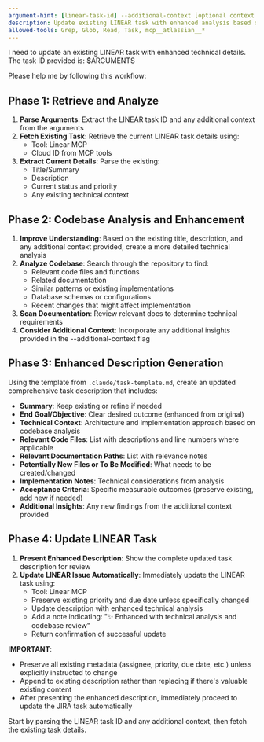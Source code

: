 ```yaml
---
argument-hint: [linear-task-id] --additional-context [optional context for AI to consider]
description: Update existing LINEAR task with enhanced analysis based on codebase review
allowed-tools: Grep, Glob, Read, Task, mcp__atlassian__*
---
```


I need to update an existing LINEAR task with enhanced technical details. The task ID provided is: $ARGUMENTS

Please help me by following this workflow:

## Phase 1: Retrieve and Analyze

1. **Parse Arguments**: Extract the LINEAR task ID and any additional context from the arguments
2. **Fetch Existing Task**: Retrieve the current LINEAR task details using:
   - Tool: Linear MCP
   - Cloud ID from MCP tools
3. **Extract Current Details**: Parse the existing:
   - Title/Summary
   - Description
   - Current status and priority
   - Any existing technical context

## Phase 2: Codebase Analysis and Enhancement

1. **Improve Understanding**: Based on the existing title, description, and any additional context provided, create a more detailed technical analysis
2. **Analyze Codebase**: Search through the repository to find:
   - Relevant code files and functions
   - Related documentation
   - Similar patterns or existing implementations
   - Database schemas or configurations
   - Recent changes that might affect implementation
3. **Scan Documentation**: Review relevant docs to determine technical requirements
4. **Consider Additional Context**: Incorporate any additional insights provided in the --additional-context flag

## Phase 3: Enhanced Description Generation

Using the template from `.claude/task-template.md`, create an updated comprehensive task description that includes:
- **Summary**: Keep existing or refine if needed
- **End Goal/Objective**: Clear desired outcome (enhanced from original)
- **Technical Context**: Architecture and implementation approach based on codebase analysis
- **Relevant Code Files**: List with descriptions and line numbers where applicable
- **Relevant Documentation Paths**: List with relevance notes
- **Potentially New Files or To Be Modified**: What needs to be created/changed
- **Implementation Notes**: Technical considerations from analysis
- **Acceptance Criteria**: Specific measurable outcomes (preserve existing, add new if needed)
- **Additional Insights**: Any new findings from the additional context provided

## Phase 4: Update LINEAR Task

1. **Present Enhanced Description**: Show the complete updated task description for review
2. **Update LINEAR Issue Automatically**: Immediately update the LINEAR task using:
   - Tool: Linear MCP
   - Preserve existing priority and due date unless specifically changed
   - Update description with enhanced technical analysis
   - Add a note indicating: "✨ Enhanced with technical analysis and codebase review"
   - Return confirmation of successful update

**IMPORTANT**:
- Preserve all existing metadata (assignee, priority, due date, etc.) unless explicitly instructed to change
- Append to existing description rather than replacing if there's valuable existing content
- After presenting the enhanced description, immediately proceed to update the JIRA task automatically

Start by parsing the LINEAR task ID and any additional context, then fetch the existing task details.
